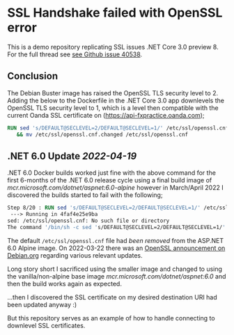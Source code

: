 # SSL Handshake failed with OpenSSL error

This is a demo repository replicating SSL issues .NET Core 3.0 preview 8.
For the full thread see [see Github issue 40538](https://github.com/dotnet/corefx/issues/40538).

## Conclusion

The Debian Buster image has raised the OpenSSL TLS security level to 2. 
Adding the below to the Dockerfile in the .NET Core 3.0 app downlevels the OpenSSL TLS security level to 1, which is a level then compatible with the current Oanda SSL certificate on (https://api-fxpractice.oanda.com);

```dockerfile
RUN sed 's/DEFAULT@SECLEVEL=2/DEFAULT@SECLEVEL=1/' /etc/ssl/openssl.cnf > /etc/ssl/openssl.cnf.changed \
   && mv /etc/ssl/openssl.cnf.changed /etc/ssl/openssl.cnf
```

## .NET 6.0 Update _2022-04-19_

.NET 6.0 Docker builds worked just fine with the above command for the first 6-months of the .NET 6.0 release cycle using a final build image of _mcr.microsoft.com/dotnet/aspnet:6.0-alpine_ however in March/April 2022 I discovered the builds started to fail with the following;

```dockerfile
Step 8/20 : RUN sed 's/DEFAULT@SECLEVEL=2/DEFAULT@SECLEVEL=1/' /etc/ssl/openssl.cnf > /etc/ssl/openssl.cnf.changed      && mv /etc/ssl/openssl.cnf.changed /etc/ssl/openssl.cnf
 ---> Running in 4faf4e25e9ba
sed: /etc/ssl/openssl.cnf: No such file or directory
The command '/bin/sh -c sed 's/DEFAULT@SECLEVEL=2/DEFAULT@SECLEVEL=1/' /etc/ssl/openssl.cnf > /etc/ssl/openssl.cnf.changed  && mv /etc/ssl/openssl.cnf.changed /etc/ssl/openssl.cnf' returned a non-zero code: 1
```

The default `/etc/ssl/openssl.cnf` file had _been removed_ from the ASP.NET 6.0 Alpine image. On 2022-03-22 there was an [OpenSSL announcement on Debian.org](https://www.debian.org/News/2022/2022032602) regarding various relevant updates.

Long story short I sacrificed using the smaller image and changed to using the vanilla/non-alpine base image _mcr.microsoft.com/dotnet/aspnet:6.0_ and then the build works again as expected.

...then I discovered the SSL certificate on my desired destination URI had been updated anyway :)

But this repository serves as an example of how to handle connecting to downlevel SSL certificates.
